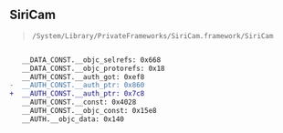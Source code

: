 ## SiriCam

> `/System/Library/PrivateFrameworks/SiriCam.framework/SiriCam`

```diff

   __DATA_CONST.__objc_selrefs: 0x668
   __DATA_CONST.__objc_protorefs: 0x18
   __AUTH_CONST.__auth_got: 0xef8
-  __AUTH_CONST.__auth_ptr: 0x860
+  __AUTH_CONST.__auth_ptr: 0x7c8
   __AUTH_CONST.__const: 0x4028
   __AUTH_CONST.__objc_const: 0x15e8
   __AUTH.__objc_data: 0x140

```
